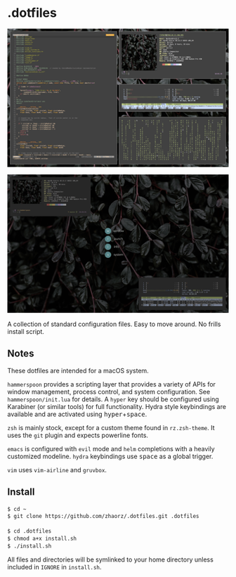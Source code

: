 # .dotfiles

![screen](./screens/screen.jpg)

![hydra](./screens/hydra.jpg)

A collection of standard configuration files. Easy to move around. No frills
install script.

## Notes

These dotfiles are intended for a macOS system.

`hammerspoon` provides a scripting layer that provides a variety of APIs for
window management, process control, and system configuration. See
`hammerspoon/init.lua` for details. A `hyper` key should be configured using
Karabiner (or similar tools) for full functionality. Hydra style keybindings
are available and are activated using <kbd>hyper</kbd>+<kbd>space</kbd>.

`zsh` is mainly stock, except for a custom theme found in `rz.zsh-theme`. It
uses the `git` plugin and expects powerline fonts.

`emacs` is configured with `evil` mode and `helm` completions with a heavily
customized modeline. `hydra` keybindings use <kbd>space</kbd> as a global
trigger.

`vim` uses `vim-airline` and `gruvbox`.

## Install

```bash
$ cd ~
$ git clone https://github.com/zhaorz/.dotfiles.git .dotfiles

$ cd .dotfiles
$ chmod a+x install.sh
$ ./install.sh
```

All files and directories will be symlinked to your home directory unless
included in `IGNORE` in `install.sh`.
